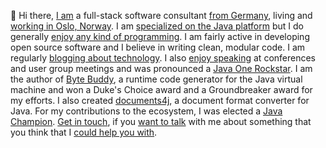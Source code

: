 👋 Hi there, [I am](https://rafael.codes) a full-stack software consultant [from Germany](https://goo.gl/maps/UOim8), living and [working in Oslo, Norway](https://www.scienta.no). I am [specialized on the Java platform](https://careers.stackoverflow.com/raphw) but I do generally [enjoy any kind of programming](https://dzone.com/articles/dev-week-rafael-winterhalter). I am fairly active in developing open source software and I believe in writing clean, modular code. I am regularly [blogging about technology](https://mydailyjava.blogspot.com/). I also [enjoy speaking](https://www.youtube.com/playlist?list=PLJZg_b40WSWxixd7J57zPQRky9ReSRbCV) at conferences and user group meetings and was pronounced a [Java One Rockstar](https://blogs.oracle.com/javaone/entry/javaone_2014_rock_stars). I am the author of [Byte Buddy](http://bytebuddy.net), a runtime code generator for the Java virtual machine and won a Duke's Choice award and a Groundbreaker award for my efforts. I also created [documents4j](http://documents4j.com), a document format converter for Java. For my contributions to the ecosystem, I was elected a [Java Champion](https://blogs.oracle.com/java/entry/new_java_champion_rafael_winterhalter). [Get in touch](https://www.linkedin.com/in/rafaelwth), if you [want to talk](https://twitter.com/rafaelcodes) with me about something that you think that I [could help you with](https://stackoverflow.com/users/1237575/raphw).
